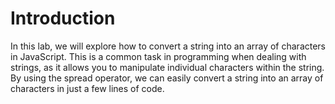 # Introduction

In this lab, we will explore how to convert a string into an array of characters in JavaScript. This is a common task in programming when dealing with strings, as it allows you to manipulate individual characters within the string. By using the spread operator, we can easily convert a string into an array of characters in just a few lines of code.
